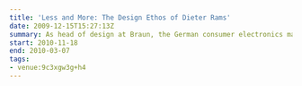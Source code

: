 ```yaml
---
title: 'Less and More: The Design Ethos of Dieter Rams'
date: 2009-12-15T15:27:13Z
summary: As head of design at Braun, the German consumer electronics manufacturer, Dieter Rams emerged as one of the most influential industrial designers of the late 20th century by defining an elegant, legible, yet rigorous visual language for its products. The exhibition will showcase Rams’ landmark designs for Braun and furniture manufacturer Vitsœ, examine how Rams’ design ethos inspired Braun’s entire product range for over 40 years, and assess his lasting influence on today’s design landscape.
start: 2010-11-18
end: 2010-03-07
tags:
- venue:9c3xgw3g+h4
---
```

